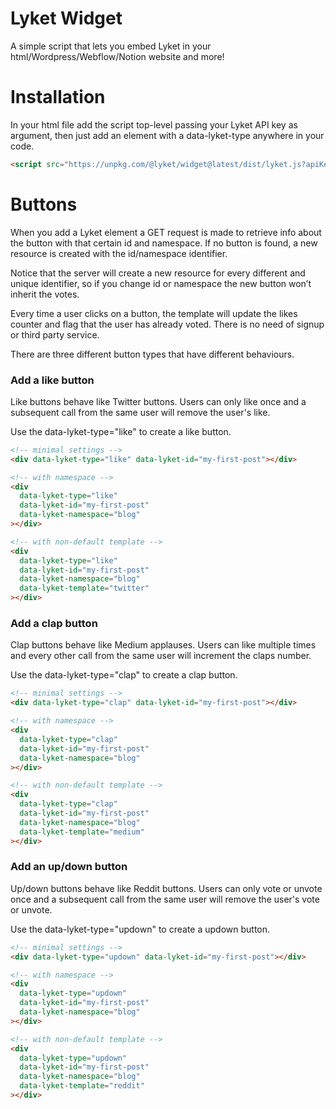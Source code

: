 # Lyket Widget

A simple script that lets you embed Lyket in your html/Wordpress/Webflow/Notion website and more!

# Installation

In your html file add the script top-level passing your Lyket API key as argument, then just add an element with a data-lyket-type anywhere in your code.

```html
<script src="https://unpkg.com/@lyket/widget@latest/dist/lyket.js?apiKey=[YOUR-API-KEY]"></script>
```

# Buttons

When you add a Lyket element a GET request is made to retrieve info about the button with that certain id and namespace. If no button is found, a new resource is created with the id/namespace identifier.

Notice that the server will create a new resource for every different and unique identifier, so if you change id or namespace the new button won’t inherit the votes.

Every time a user clicks on a button, the template will update the likes counter and flag that the user has already voted. There is no need of signup or third party service.

There are three different button types that have different behaviours.

### Add a like button

Like buttons behave like Twitter buttons. Users can only like once and a subsequent call from the same user will remove the user's like.

Use the data-lyket-type="like" to create a like button.

```html
<!-- minimal settings -->
<div data-lyket-type="like" data-lyket-id="my-first-post"></div>

<!-- with namespace -->
<div
  data-lyket-type="like"
  data-lyket-id="my-first-post"
  data-lyket-namespace="blog"
></div>

<!-- with non-default template -->
<div
  data-lyket-type="like"
  data-lyket-id="my-first-post"
  data-lyket-namespace="blog"
  data-lyket-template="twitter"
></div>
```

### Add a clap button

Clap buttons behave like Medium applauses. Users can like multiple times and every other call from the same user will increment the claps number.

Use the data-lyket-type="clap" to create a clap button.

```html
<!-- minimal settings -->
<div data-lyket-type="clap" data-lyket-id="my-first-post"></div>

<!-- with namespace -->
<div
  data-lyket-type="clap"
  data-lyket-id="my-first-post"
  data-lyket-namespace="blog"
></div>

<!-- with non-default template -->
<div
  data-lyket-type="clap"
  data-lyket-id="my-first-post"
  data-lyket-namespace="blog"
  data-lyket-template="medium"
></div>
```

### Add an up/down button

Up/down buttons behave like Reddit buttons. Users can only vote or unvote once and a subsequent call from the same user will remove the user's vote or unvote.

Use the data-lyket-type="updown" to create a updown button.

```html
<!-- minimal settings -->
<div data-lyket-type="updown" data-lyket-id="my-first-post"></div>

<!-- with namespace -->
<div
  data-lyket-type="updown"
  data-lyket-id="my-first-post"
  data-lyket-namespace="blog"
></div>

<!-- with non-default template -->
<div
  data-lyket-type="updown"
  data-lyket-id="my-first-post"
  data-lyket-namespace="blog"
  data-lyket-template="reddit"
></div>
```
